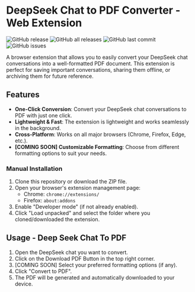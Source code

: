 # DeepSeek Chat to PDF Converter - Web Extension

![GitHub release](https://img.shields.io/github/v/release/Samxel/deepseek-to-pdf)
![GitHub all releases](https://img.shields.io/github/downloads/Samxel/deepseek-to-pdf/total)
![GitHub last commit](https://img.shields.io/github/last-commit/Samxel/deepseek-to-pdf)
![GitHub issues](https://img.shields.io/github/issues/Samxel/deepseek-to-pdf)

A browser extension that allows you to easily convert your DeepSeek chat conversations into a well-formatted PDF document. This extension is perfect for saving important conversations, sharing them offline, or archiving them for future reference.

## Features

- **One-Click Conversion**: Convert your DeepSeek chat conversations to PDF with just one click.
- **Lightweight & Fast**: The extension is lightweight and works seamlessly in the background.
- **Cross-Platform**: Works on all major browsers (Chrome, Firefox, Edge, etc.).
- **[COMING SOON] Customizable Formatting**: Choose from different formatting options to suit your needs.

### Manual Installation

1. Clone this repository or download the ZIP file.
2. Open your browser's extension management page:
   - Chrome: `chrome://extensions/`
   - Firefox: `about:addons`
3. Enable "Developer mode" (if not already enabled).
4. Click "Load unpacked" and select the folder where you cloned/downloaded the extension.

## Usage - Deep Seek Chat To PDF

1. Open the DeepSeek chat you want to convert.
2. Click on the Download PDF Button in the top right corner.
3. [COMING SOON] Select your preferred formatting options (if any).
4. Click "Convert to PDF".
5. The PDF will be generated and automatically downloaded to your device.
